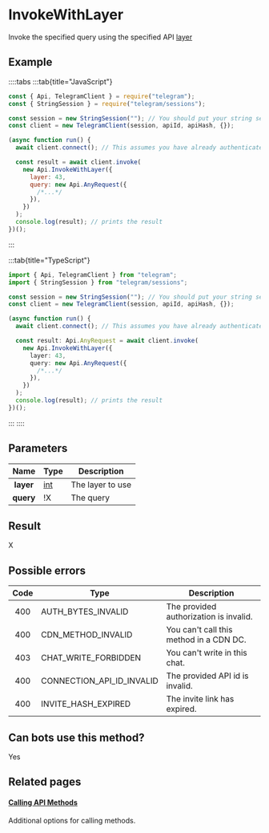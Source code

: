 # InvokeWithLayer

Invoke the specified query using the specified API [layer](https://core.telegram.org/api/invoking#layers)

## Example

::::tabs
:::tab{title="JavaScript"}

```js
const { Api, TelegramClient } = require("telegram");
const { StringSession } = require("telegram/sessions");

const session = new StringSession(""); // You should put your string session here
const client = new TelegramClient(session, apiId, apiHash, {});

(async function run() {
  await client.connect(); // This assumes you have already authenticated with .start()

  const result = await client.invoke(
    new Api.InvokeWithLayer({
      layer: 43,
      query: new Api.AnyRequest({
        /*...*/
      }),
    })
  );
  console.log(result); // prints the result
})();
```

:::

:::tab{title="TypeScript"}

```ts
import { Api, TelegramClient } from "telegram";
import { StringSession } from "telegram/sessions";

const session = new StringSession(""); // You should put your string session here
const client = new TelegramClient(session, apiId, apiHash, {});

(async function run() {
  await client.connect(); // This assumes you have already authenticated with .start()

  const result: Api.AnyRequest = await client.invoke(
    new Api.InvokeWithLayer({
      layer: 43,
      query: new Api.AnyRequest({
        /*...*/
      }),
    })
  );
  console.log(result); // prints the result
})();
```

:::
::::

## Parameters

|   Name    | Type                                      | Description      |
| :-------: | ----------------------------------------- | ---------------- |
| **layer** | [int](https://core.telegram.org/type/int) | The layer to use |
| **query** | !X                                        | The query        |

## Result

X

## Possible errors

| Code | Type                      | Description                             |
| :--: | ------------------------- | --------------------------------------- |
| 400  | AUTH_BYTES_INVALID        | The provided authorization is invalid.  |
| 400  | CDN_METHOD_INVALID        | You can't call this method in a CDN DC. |
| 403  | CHAT_WRITE_FORBIDDEN      | You can't write in this chat.           |
| 400  | CONNECTION_API_ID_INVALID | The provided API id is invalid.         |
| 400  | INVITE_HASH_EXPIRED       | The invite link has expired.            |

## Can bots use this method?

Yes

## Related pages

#### [Calling API Methods](https://core.telegram.org/api/invoking)

Additional options for calling methods.
